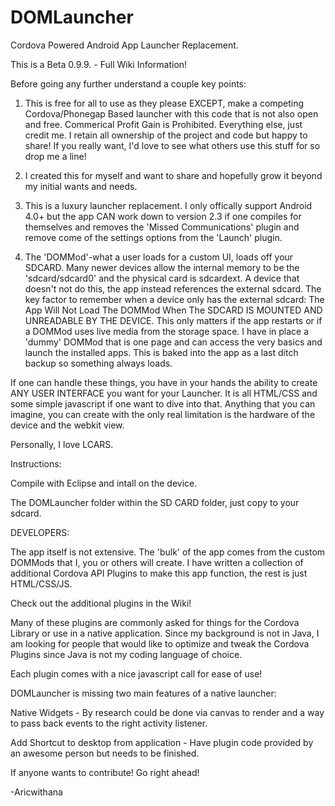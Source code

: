 DOMLauncher
===========

Cordova Powered Android App Launcher Replacement. 

This is a Beta 0.9.9. - Full Wiki Information!  

Before going any further understand a couple key points:

1.  This is free for all to use as they please EXCEPT, make a competing Cordova/Phonegap Based launcher with this code that is not also open and free.  Commerical Profit Gain is Prohibited. Everything else, just credit me.  I retain all ownership of the project and code but happy to share!  If you really want, I'd love to see what others use this stuff for so drop me a line!

2.  I created this for myself and want to share and hopefully grow it beyond my initial wants and needs. 

3.  This is a luxury launcher replacement.  I only offically support Android 4.0+ but the app CAN work down to version 2.3 if one compiles for themselves and removes the 'Missed Communications' plugin and remove come of the settings options from the 'Launch' plugin.

4.  The 'DOMMod'-what a user loads for a custom UI, loads off your SDCARD. Many newer devices allow the internal memory to be the 'sdcard/sdcard0' and the physical card is sdcardext.  A device that doesn't not do this, the app instead references the external sdcard.  The key factor to remember when a device only has the external sdcard:  The App Will Not Load The DOMMod When The SDCARD IS MOUNTED AND UNREADABLE BY THE DEVICE.  This only matters if the app restarts or if a DOMMod uses live media from the storage space.  I have in place a 'dummy' DOMMod that is one page and can access the very basics and launch the installed apps. This is baked into the app as a last ditch backup so something always loads.

If one can handle these things, you have in your hands the ability to create ANY USER INTERFACE you want for your Launcher.  It is all HTML/CSS and some simple javascript if one want to dive into that.  Anything that you can imagine, you can create with the only real limitation is the hardware of the device and the webkit view.

Personally, I love LCARS.



Instructions:

Compile with Eclipse and intall on the device.

The DOMLauncher folder within the SD CARD folder, just copy to your sdcard. 



DEVELOPERS:

The app itself is not extensive.  The 'bulk' of the app comes from the custom DOMMods that I, you or others will create.  I have written a collection of additional Cordova API Plugins to make this app function, the rest is just HTML/CSS/JS.

Check out the additional plugins in the Wiki!

Many of these plugins are commonly asked for things for the Cordova Library or use in a native application.  Since my background is not in Java, I am looking for people that would like to optimize and tweak the Cordova Plugins since Java is not my coding language of choice.

Each plugin comes with a nice javascript call for ease of use!


DOMLauncher is missing two main features of a native launcher:

Native Widgets - By research could be done via canvas to render and a way to pass back events to the right activity listener.

Add Shortcut to desktop from application - Have plugin code provided by an awesome person but needs to be finished.

If anyone wants to contribute!  Go right ahead!

-Aricwithana
